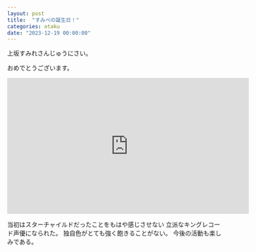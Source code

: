 ```yaml
---
layout: post
title:  "すみぺの誕生日！"
categories: otaku
date: "2023-12-19 00:00:00"
---
```


上坂すみれさんじゅうにさい。

おめでとうございます。

<iframe width="560" height="315" src="https://www.youtube.com/embed/mfyX119obrc?si=FL-a_oLCIXZCaM1h" title="YouTube video player" frameborder="0" allow="accelerometer; autoplay; clipboard-write; encrypted-media; gyroscope; picture-in-picture; web-share" allowfullscreen></iframe>

当初はスターチャイルドだったことをもはや感じさせない
立派なキングレコード声優になられた。
独自色がとても強く飽きることがない。
今後の活動も楽しみである。
